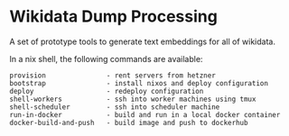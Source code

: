 # Wikidata Dump Processing

A set of prototype tools to generate text embeddings for all of wikidata.

In a nix shell, the following commands are available:

```
provision               - rent servers from hetzner
bootstrap               - install nixos and deploy configuration
deploy                  - redeploy configuration
shell-workers           - ssh into worker machines using tmux
shell-scheduler         - ssh into scheduler machine
run-in-docker           - build and run in a local docker container
docker-build-and-push   - build image and push to dockerhub
```
